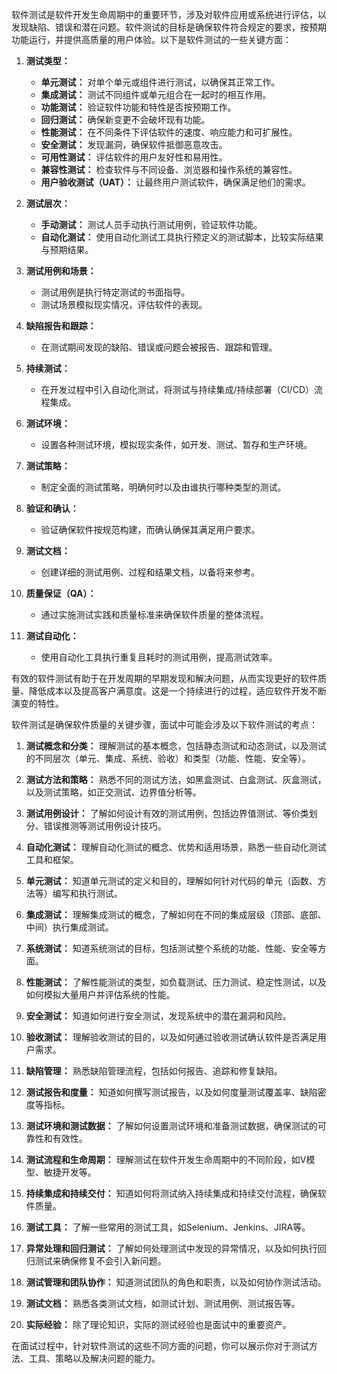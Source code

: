 软件测试是软件开发生命周期中的重要环节，涉及对软件应用或系统进行评估，以发现缺陷、错误和潜在问题。软件测试的目标是确保软件符合规定的要求，按预期功能运行，并提供高质量的用户体验。以下是软件测试的一些关键方面：

1. **测试类型：**
   - **单元测试：** 对单个单元或组件进行测试，以确保其正常工作。
   - **集成测试：** 测试不同组件或单元组合在一起时的相互作用。
   - **功能测试：** 验证软件功能和特性是否按预期工作。
   - **回归测试：** 确保新变更不会破坏现有功能。
   - **性能测试：** 在不同条件下评估软件的速度、响应能力和可扩展性。
   - **安全测试：** 发现漏洞，确保软件抵御恶意攻击。
   - **可用性测试：** 评估软件的用户友好性和易用性。
   - **兼容性测试：** 检查软件与不同设备、浏览器和操作系统的兼容性。
   - **用户验收测试（UAT）：** 让最终用户测试软件，确保满足他们的需求。

2. **测试层次：**
   - **手动测试：** 测试人员手动执行测试用例，验证软件功能。
   - **自动化测试：** 使用自动化测试工具执行预定义的测试脚本，比较实际结果与预期结果。

3. **测试用例和场景：**
   - 测试用例是执行特定测试的书面指导。
   - 测试场景模拟现实情况，评估软件的表现。

4. **缺陷报告和跟踪：**
   - 在测试期间发现的缺陷、错误或问题会被报告、跟踪和管理。

5. **持续测试：**
   - 在开发过程中引入自动化测试，将测试与持续集成/持续部署（CI/CD）流程集成。

6. **测试环境：**
   - 设置各种测试环境，模拟现实条件，如开发、测试、暂存和生产环境。

7. **测试策略：**
   - 制定全面的测试策略，明确何时以及由谁执行哪种类型的测试。

8. **验证和确认：**
   - 验证确保软件按规范构建，而确认确保其满足用户要求。

9. **测试文档：**
   - 创建详细的测试用例、过程和结果文档，以备将来参考。

10. **质量保证（QA）：**
    - 通过实施测试实践和质量标准来确保软件质量的整体流程。

11. **测试自动化：**
    - 使用自动化工具执行重复且耗时的测试用例，提高测试效率。

有效的软件测试有助于在开发周期的早期发现和解决问题，从而实现更好的软件质量、降低成本以及提高客户满意度。这是一个持续进行的过程，适应软件开发不断演变的特性。



软件测试是确保软件质量的关键步骤，面试中可能会涉及以下软件测试的考点：

1. **测试概念和分类：** 理解测试的基本概念，包括静态测试和动态测试，以及测试的不同层次（单元、集成、系统、验收）和类型（功能、性能、安全等）。

2. **测试方法和策略：** 熟悉不同的测试方法，如黑盒测试、白盒测试、灰盒测试，以及测试策略，如正交测试、边界值分析等。

3. **测试用例设计：** 了解如何设计有效的测试用例，包括边界值测试、等价类划分、错误推测等测试用例设计技巧。

4. **自动化测试：** 理解自动化测试的概念、优势和适用场景，熟悉一些自动化测试工具和框架。

5. **单元测试：** 知道单元测试的定义和目的，理解如何针对代码的单元（函数、方法等）编写和执行测试。

6. **集成测试：** 理解集成测试的概念，了解如何在不同的集成层级（顶部、底部、中间）执行集成测试。

7. **系统测试：** 知道系统测试的目标，包括测试整个系统的功能、性能、安全等方面。

8. **性能测试：** 了解性能测试的类型，如负载测试、压力测试、稳定性测试，以及如何模拟大量用户并评估系统的性能。

9. **安全测试：** 知道如何进行安全测试，发现系统中的潜在漏洞和风险。

10. **验收测试：** 理解验收测试的目的，以及如何通过验收测试确认软件是否满足用户需求。

11. **缺陷管理：** 熟悉缺陷管理流程，包括如何报告、追踪和修复缺陷。

12. **测试报告和度量：** 知道如何撰写测试报告，以及如何度量测试覆盖率、缺陷密度等指标。

13. **测试环境和测试数据：** 了解如何设置测试环境和准备测试数据，确保测试的可靠性和有效性。

14. **测试流程和生命周期：** 理解测试在软件开发生命周期中的不同阶段，如V模型、敏捷开发等。

15. **持续集成和持续交付：** 知道如何将测试纳入持续集成和持续交付流程，确保软件质量。

16. **测试工具：** 了解一些常用的测试工具，如Selenium、Jenkins、JIRA等。

17. **异常处理和回归测试：** 了解如何处理测试中发现的异常情况，以及如何执行回归测试来确保修复不会引入新问题。

18. **测试管理和团队协作：** 知道测试团队的角色和职责，以及如何协作测试活动。

19. **测试文档：** 熟悉各类测试文档，如测试计划、测试用例、测试报告等。

20. **实际经验：** 除了理论知识，实际的测试经验也是面试中的重要资产。

在面试过程中，针对软件测试的这些不同方面的问题，你可以展示你对于测试方法、工具、策略以及解决问题的能力。